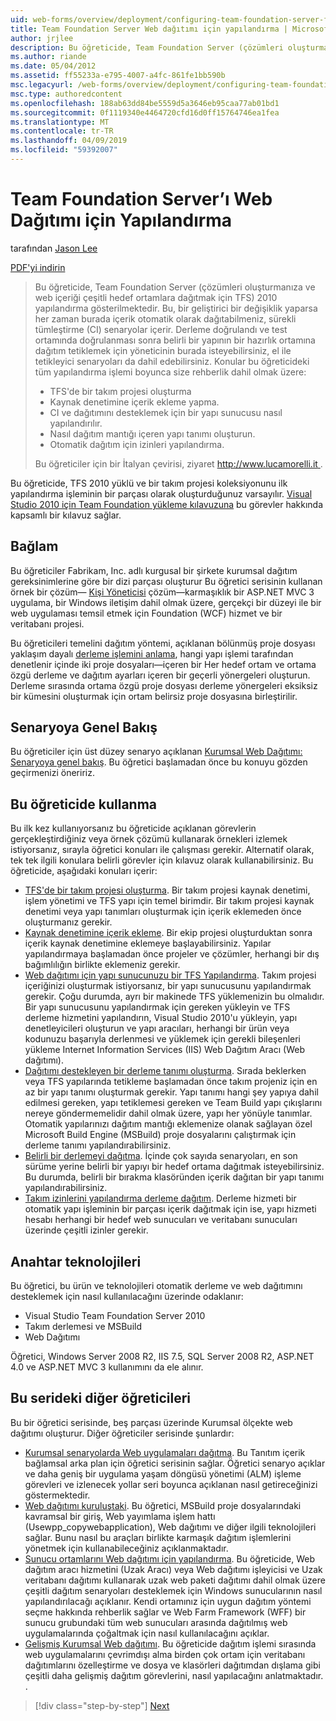 ```yaml
---
uid: web-forms/overview/deployment/configuring-team-foundation-server-for-web-deployment/configuring-team-foundation-server-for-web-deployment
title: Team Foundation Server Web dağıtımı için yapılandırma | Microsoft Docs
author: jrjlee
description: Bu öğreticide, Team Foundation Server (çözümleri oluşturmanıza ve web içeriği çeşitli hedef ortamlara dağıtmak için TFS) 2010 yapılandırma gösterilmektedir. Bu...
ms.author: riande
ms.date: 05/04/2012
ms.assetid: ff55233a-e795-4007-a4fc-861fe1bb590b
msc.legacyurl: /web-forms/overview/deployment/configuring-team-foundation-server-for-web-deployment/configuring-team-foundation-server-for-web-deployment
msc.type: authoredcontent
ms.openlocfilehash: 188ab63dd84be5559d5a3646eb95caa77ab01bd1
ms.sourcegitcommit: 0f1119340e4464720cfd16d0ff15764746ea1fea
ms.translationtype: MT
ms.contentlocale: tr-TR
ms.lasthandoff: 04/09/2019
ms.locfileid: "59392007"
---
```

# <a name="configuring-team-foundation-server-for-web-deployment"></a>Team Foundation Server’ı Web Dağıtımı için Yapılandırma

tarafından [Jason Lee](https://github.com/jrjlee)

[PDF'yi indirin](https://msdnshared.blob.core.windows.net/media/MSDNBlogsFS/prod.evol.blogs.msdn.com/CommunityServer.Blogs.Components.WeblogFiles/00/00/00/63/56/8130.DeployingWebAppsInEnterpriseScenarios.pdf)

> Bu öğreticide, Team Foundation Server (çözümleri oluşturmanıza ve web içeriği çeşitli hedef ortamlara dağıtmak için TFS) 2010 yapılandırma gösterilmektedir. Bu, bir geliştirici bir değişiklik yaparsa her zaman burada içerik otomatik olarak dağıtabilmeniz, sürekli tümleştirme (CI) senaryolar içerir. Derleme doğrulandı ve test ortamında doğrulanması sonra belirli bir yapının bir hazırlık ortamına dağıtım tetiklemek için yöneticinin burada isteyebilirsiniz, el ile tetikleyici senaryoları da dahil edebilirsiniz. Konular bu öğreticideki tüm yapılandırma işlemi boyunca size rehberlik dahil olmak üzere:
> 
> - TFS'de bir takım projesi oluşturma
> - Kaynak denetimine içerik ekleme yapma.
> - CI ve dağıtımını desteklemek için bir yapı sunucusu nasıl yapılandırılır.
> - Nasıl dağıtım mantığı içeren yapı tanımı oluşturun.
> - Otomatik dağıtım için izinleri yapılandırma.
> 
> Bu öğreticiler için bir İtalyan çevirisi, ziyaret [ http://www.lucamorelli.it ](http://www.lucamorelli.it).


Bu öğreticide, TFS 2010 yüklü ve bir takım projesi koleksiyonunu ilk yapılandırma işleminin bir parçası olarak oluşturduğunuz varsayılır. [Visual Studio 2010 için Team Foundation yükleme kılavuzuna](https://go.microsoft.com/?linkid=9805132) bu görevler hakkında kapsamlı bir kılavuz sağlar.

## <a name="context"></a>Bağlam

Bu öğreticiler Fabrikam, Inc. adlı kurgusal bir şirkete kurumsal dağıtım gereksinimlerine göre bir dizi parçası oluşturur Bu öğretici serisinin kullanan örnek bir çözüm&#x2014; [Kişi Yöneticisi](../web-deployment-in-the-enterprise/the-contact-manager-solution.md) çözüm&#x2014;karmaşıklık bir ASP.NET MVC 3 uygulama, bir Windows iletişim dahil olmak üzere, gerçekçi bir düzeyi ile bir web uygulaması temsil etmek için Foundation (WCF) hizmet ve bir veritabanı projesi.

Bu öğreticileri temelini dağıtım yöntemi, açıklanan bölünmüş proje dosyası yaklaşım dayalı [derleme işlemini anlama](../web-deployment-in-the-enterprise/understanding-the-build-process.md), hangi yapı işlemi tarafından denetlenir içinde iki proje dosyaları&#x2014;içeren bir Her hedef ortam ve ortama özgü derleme ve dağıtım ayarları içeren bir geçerli yönergeleri oluşturun. Derleme sırasında ortama özgü proje dosyası derleme yönergeleri eksiksiz bir kümesini oluşturmak için ortam belirsiz proje dosyasına birleştirilir.

## <a name="scenario-overview"></a>Senaryoya Genel Bakış

Bu öğreticiler için üst düzey senaryo açıklanan [Kurumsal Web Dağıtımı: Senaryoya genel bakış](../deploying-web-applications-in-enterprise-scenarios/enterprise-web-deployment-scenario-overview.md). Bu öğretici başlamadan önce bu konuyu gözden geçirmenizi öneririz.

## <a name="how-to-use-this-tutorial"></a>Bu öğreticide kullanma

Bu ilk kez kullanıyorsanız bu öğreticide açıklanan görevlerin gerçekleştirdiğiniz veya örnek çözümü kullanarak örnekleri izlemek istiyorsanız, sırayla öğretici konuları ile çalışması gerekir. Alternatif olarak, tek tek ilgili konulara belirli görevler için kılavuz olarak kullanabilirsiniz. Bu öğreticide, aşağıdaki konuları içerir:

- [TFS'de bir takım projesi oluşturma](creating-a-team-project-in-tfs.md). Bir takım projesi kaynak denetimi, işlem yönetimi ve TFS yapı için temel birimdir. Bir takım projesi kaynak denetimi veya yapı tanımları oluşturmak için içerik eklemeden önce oluşturmanız gerekir.
- [Kaynak denetimine içerik ekleme](adding-content-to-source-control.md). Bir ekip projesi oluşturduktan sonra içerik kaynak denetimine eklemeye başlayabilirsiniz. Yapılar yapılandırmaya başlamadan önce projeler ve çözümler, herhangi bir dış bağımlılığın birlikte eklemeniz gerekir.
- [Web dağıtımı için yapı sunucunuzu bir TFS Yapılandırma](configuring-a-tfs-build-server-for-web-deployment.md). Takım projesi içeriğinizi oluşturmak istiyorsanız, bir yapı sunucusunu yapılandırmak gerekir. Çoğu durumda, ayrı bir makinede TFS yüklemenizin bu olmalıdır. Bir yapı sunucusunu yapılandırmak için gereken yükleyin ve TFS derleme hizmetini yapılandırın, Visual Studio 2010'u yükleyin, yapı denetleyicileri oluşturun ve yapı aracıları, herhangi bir ürün veya kodunuzu başarıyla derlenmesi ve yüklemek için gerekli bileşenleri yükleme Internet Information Services (IIS) Web Dağıtım Aracı (Web dağıtımı).
- [Dağıtımı destekleyen bir derleme tanımı oluşturma](creating-a-build-definition-that-supports-deployment.md). Sırada beklerken veya TFS yapılarında tetikleme başlamadan önce takım projeniz için en az bir yapı tanımı oluşturmak gerekir. Yapı tanımı hangi şey yapıya dahil edilmesi gereken, yapı tetiklemesi gereken ve Team Build yapı çıkışlarını nereye göndermemelidir dahil olmak üzere, yapı her yönüyle tanımlar. Otomatik yapılarınızı dağıtım mantığı eklemenize olanak sağlayan özel Microsoft Build Engine (MSBuild) proje dosyalarını çalıştırmak için derleme tanımı yapılandırabilirsiniz.
- [Belirli bir derlemeyi dağıtma](deploying-a-specific-build.md). İçinde çok sayıda senaryoları, en son sürüme yerine belirli bir yapıyı bir hedef ortama dağıtmak isteyebilirsiniz. Bu durumda, belirli bir bırakma klasöründen içerik dağıtan bir yapı tanımı yapılandırabilirsiniz.
- [Takım izinlerini yapılandırma derleme dağıtım](configuring-permissions-for-team-build-deployment.md). Derleme hizmeti bir otomatik yapı işleminin bir parçası içerik dağıtmak için ise, yapı hizmeti hesabı herhangi bir hedef web sunucuları ve veritabanı sunucuları üzerinde çeşitli izinler gerekir.

## <a name="key-technologies"></a>Anahtar teknolojileri

Bu öğretici, bu ürün ve teknolojileri otomatik derleme ve web dağıtımını desteklemek için nasıl kullanılacağını üzerinde odaklanır:

- Visual Studio Team Foundation Server 2010
- Takım derlemesi ve MSBuild
- Web Dağıtımı

Öğretici, Windows Server 2008 R2, IIS 7.5, SQL Server 2008 R2, ASP.NET 4.0 ve ASP.NET MVC 3 kullanımını da ele alınır.

## <a name="other-tutorials-in-this-series"></a>Bu serideki diğer öğreticileri

Bu bir öğretici serisinde, beş parçası üzerinde Kurumsal ölçekte web dağıtımı oluşturur. Diğer öğreticiler serisinde şunlardır:

- [Kurumsal senaryolarda Web uygulamaları dağıtma](../deploying-web-applications-in-enterprise-scenarios/deploying-web-applications-in-enterprise-scenarios.md). Bu Tanıtım içerik bağlamsal arka plan için öğretici serisinin sağlar. Öğretici senaryo açıklar ve daha geniş bir uygulama yaşam döngüsü yönetimi (ALM) işleme görevleri ve izlenecek yollar seri boyunca açıklanan nasıl getireceğinizi göstermektedir.
- [Web dağıtımı kuruluştaki](../web-deployment-in-the-enterprise/web-deployment-in-the-enterprise.md). Bu öğretici, MSBuild proje dosyalarındaki kavramsal bir giriş, Web yayımlama işlem hattı (Usewpp_copywebapplication), Web dağıtımı ve diğer ilgili teknolojileri sağlar. Bunu nasıl bu araçları birlikte karmaşık dağıtım işlemlerini yönetmek için kullanabileceğiniz açıklanmaktadır.
- [Sunucu ortamlarını Web dağıtımı için yapılandırma](../configuring-server-environments-for-web-deployment/configuring-server-environments-for-web-deployment.md). Bu öğreticide, Web dağıtım aracı hizmetini (Uzak Aracı) veya Web dağıtımı işleyicisi ve Uzak veritabanı dağıtımı kullanarak uzak web paketi dağıtımı dahil olmak üzere çeşitli dağıtım senaryoları desteklemek için Windows sunucularının nasıl yapılandırılacağı açıklanır. Kendi ortamınız için uygun dağıtım yöntemi seçme hakkında rehberlik sağlar ve Web Farm Framework (WFF) bir sunucu grubundaki tüm web sunucuları arasında dağıtılmış web uygulamalarında çoğaltmak için nasıl kullanılacağını açıklar.
- [Gelişmiş Kurumsal Web dağıtımı](../advanced-enterprise-web-deployment/advanced-enterprise-web-deployment.md). Bu öğreticide dağıtım işlemi sırasında web uygulamalarını çevrimdışı alma birden çok ortam için veritabanı dağıtımlarını özelleştirme ve dosya ve klasörleri dağıtımdan dışlama gibi çeşitli daha gelişmiş dağıtım görevlerini, nasıl yapılacağını anlatmaktadır. .

> [!div class="step-by-step"]
> [Next](creating-a-team-project-in-tfs.md)
